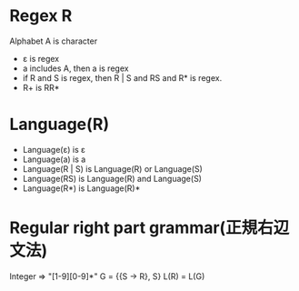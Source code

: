 # Regex R
Alphabet A is character
- ε is regex
- a includes A, then a is regex
- if R and S is regex, then R | S and RS and R* is regex.
- R+ is RR*

# Language(R)
- Language(ε) is ε
- Language(a) is a
- Language(R | S) is Language(R) or Language(S)
- Language(RS) is Language(R) and Language(S) 
- Language(R*) is Language(R)*

# Regular right part grammar(正規右辺文法)
Integer => "[1-9][0-9]*"
G = {{S -> R}, S}
L(R) = L(G)